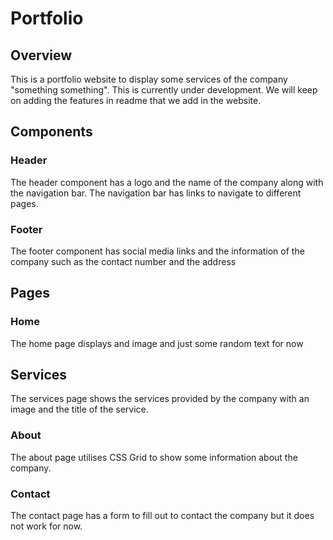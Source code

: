 # Portfolio

## Overview
This is a portfolio website to display some services of the company "something something". This is currently under development. We will keep on adding the features in readme that we add in the website.

## Components

### Header
The header component has a logo and the name of the company along with the navigation bar. The navigation bar has links to navigate to different pages.

### Footer
The footer component has social media links and the information of the company such as the contact number and the address 

## Pages

### Home
The home page displays and image and just some random text for now

## Services
The services page shows the services provided by the company with an image and the title of the service.

### About
The about page utilises CSS Grid to show some information about the company.

### Contact
The contact page has a form to fill out to contact the company but it does not work for now.